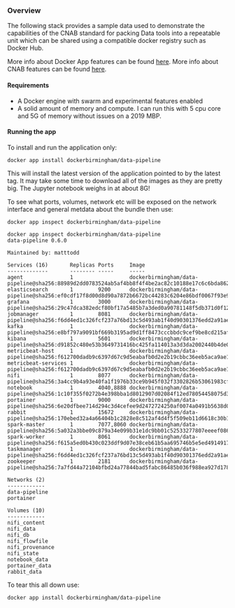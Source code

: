 ### Overview

The following stack provides a sample data used to demonstrate the capabilities of the CNAB standard for packing Data 
tools into a repeatable unit which can be shared using a compatible docker registry such as Docker Hub.

More info about Docker App features can be found [here](https://docs.docker.com/app/working-with-app/).
More info about CNAB features can be found [here](https://cnab.io/).

#### Requirements

* A Docker engine with swarm and experimental features enabled
* A solid amount of memory and compute. I can run this with 5 cpu core and 5G of memory without issues on a 2019 MBP.

#### Running the app

To install and run the application only:

`docker app install dockerbirmingham/data-pipeline`

This will install the latest version of the application pointed to by the latest tag.  It may take some time to download 
all of the images as they are pretty big.  The Jupyter notebook weighs in at about 8G!

To see what ports, volumes, network etc will be exposed on the network interface and general metdata about the bundle 
then use:

`docker app inspect dockerbirmingham/data-pipeline`

```
docker app inspect dockerbirmingham/data-pipeline
data-pipeline 0.6.0

Maintained by: matttodd

Services (16)       Replicas Ports     Image
-------------       -------- -----     -----
agent               1                  dockerbirmingham/data-pipeline@sha256:88989d2dd0783524ab5af4bb8f4f4be2ac82c10188e17c6c6bda862bb7a5676d
elasticsearch       1        9200      dockerbirmingham/data-pipeline@sha256:ef0cdf17f8d00d8d90a7872b6672bc44283c6204e86bdf0067f93e9f637aad2a
grafana             1        3000      dockerbirmingham/data-pipeline@sha256:29c47dca382edcf80bf17a5485b7a3ded0a90781148f5db371d0f129dca08d9a
jobmanager          1        8081      dockerbirmingham/data-pipeline@sha256:f6dd4ed1c326fcf237a76bd13c5d493ab1f40d90301376edd2a91aefd24f64ec
kafka               1                  dockerbirmingham/data-pipeline@sha256:e8bf797a9091bf669b3195ad9d1ff8473cccbbdc9cef9be8cd215afd512e743f
kibana              1        5601      dockerbirmingham/data-pipeline@sha256:d91852c480e53b3649731416bc425fa114013a3d3da2002440b4de0030f6ad47
metricbeat-host     1                  dockerbirmingham/data-pipeline@sha256:f612700dadb9c6397d67c9d5eabafb0d2e2b19cbbc36eeb5aca9ae19741a8a0b
metricbeat-services 1                  dockerbirmingham/data-pipeline@sha256:f612700dadb9c6397d67c9d5eabafb0d2e2b19cbbc36eeb5aca9ae19741a8a0b
nifi                1        8077      dockerbirmingham/data-pipeline@sha256:3a4cc9b4a93e40fa1f1976b33ce9b945f032f3302826b53061983cfc4498fb7b
notebook            1        4040,8888 dockerbirmingham/data-pipeline@sha256:1c10f355f0272b4e398bba1d8012907d02084f12ed78054458075d3990a2ecb1
portainer           1        9000      dockerbirmingham/data-pipeline@sha256:6e20dfbee714d294c3d4cefee9d2472724250af0074a0491b5638d06bb40d1cb
rabbit              1        15672     dockerbirmingham/data-pipeline@sha256:170ebed32a4a66404b1c2828e8c512af4d4f5f509eb11d6618c30b10235dbd92
spark-master        1        7077,8060 dockerbirmingham/data-pipeline@sha256:5a032a3bbe09c879a34e099b31e1dc9bb01c52533277807eeeef086869d5654a
spark-worker        1        8061      dockerbirmingham/data-pipeline@sha256:f615a5ed0b430c023ddf9d07e38ceb61b5aa695746b5e5ed49149179eea15ed7
taskmanager         1                  dockerbirmingham/data-pipeline@sha256:f6dd4ed1c326fcf237a76bd13c5d493ab1f40d90301376edd2a91aefd24f64ec
zookeeper           1        2181      dockerbirmingham/data-pipeline@sha256:7a7fd44a72104bfbd24a77844bad5fabc86485b036f988ea927d1780782a6680

Networks (2)
------------
data-pipeline
portainer

Volumes (10)
------------
nifi_content
nifi_data
nifi_db
nifi_flowfile
nifi_provenance
nifi_state
notebook_data
portainer_data
rabbit_data
```

To tear this all down use:

`docker app install dockerbirmingham/data-pipeline`

